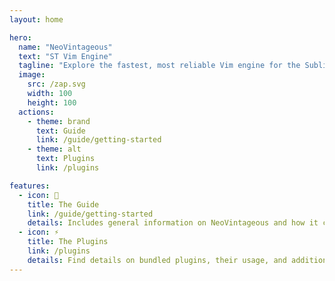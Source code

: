 ```yaml
---
layout: home

hero:
  name: "NeoVintageous"
  text: "ST Vim Engine"
  tagline: "Explore the fastest, most reliable Vim engine for the Sublime Text editor."
  image:
    src: /zap.svg
    width: 100
    height: 100
  actions:
    - theme: brand
      text: Guide
      link: /guide/getting-started
    - theme: alt
      text: Plugins
      link: /plugins

features:
  - icon: 📕️
    title: The Guide
    link: /guide/getting-started
    details: Includes general information on NeoVintageous and how it can be configured.
  - icon: ⚡
    title: The Plugins
    link: /plugins
    details: Find details on bundled plugins, their usage, and additional third-party plugins.
---
```


